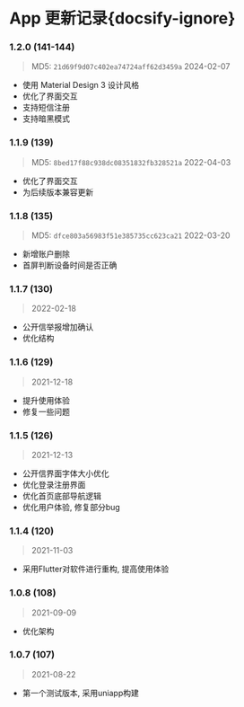 # App 更新记录{docsify-ignore}

### 1.2.0 (141-144)
> MD5: `21d69f9d07c402ea74724aff62d3459a`
> 2024-02-07
  - 使用 Material Design 3 设计风格
  - 优化了界面交互
  - 支持短信注册
  - 支持暗黑模式

### 1.1.9 (139) 
> MD5: `8bed17f88c938dc08351832fb328521a`
> 2022-04-03
  - 优化了界面交互
  - 为后续版本兼容更新

### 1.1.8 (135)  
> MD5: `dfce803a56983f51e385735cc623ca21`
> 2022-03-20
  - 新增账户删除
  - 首屏判断设备时间是否正确

### 1.1.7 (130)
> 2022-02-18
  - 公开信举报增加确认
  - 优化结构

### 1.1.6 (129)
> 2021-12-18
  - 提升使用体验
  - 修复一些问题

### 1.1.5 (126)
> 2021-12-13 
  - 公开信界面字体大小优化
  - 优化登录注册界面
  - 优化首页底部导航逻辑
  - 优化用户体验, 修复部分bug

### 1.1.4 (120)
> 2021-11-03
  - 采用Flutter对软件进行重构, 提高使用体验

### 1.0.8 (108)
> 2021-09-09 
  - 优化架构

### 1.0.7 (107)
> 2021-08-22 
  - 第一个测试版本, 采用uniapp构建
